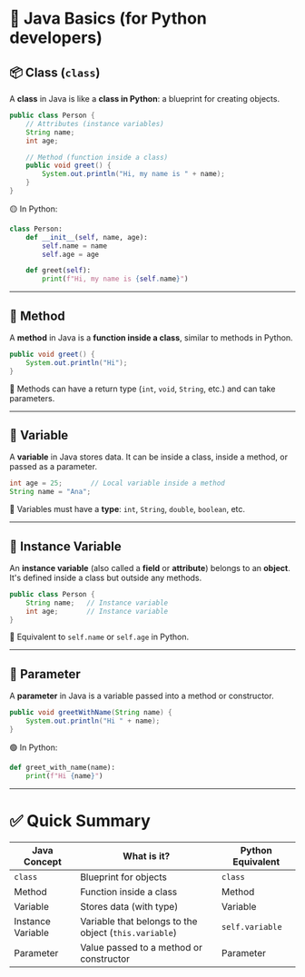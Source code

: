 # 🧠 Java Basics (for Python developers)

## 📦 Class (`class`)

A **class** in Java is like a **class in Python**: a blueprint for creating objects.

```java
public class Person {
    // Attributes (instance variables)
    String name;
    int age;

    // Method (function inside a class)
    public void greet() {
        System.out.println("Hi, my name is " + name);
    }
}
```

🟡 In Python:

```python
class Person:
    def __init__(self, name, age):
        self.name = name
        self.age = age

    def greet(self):
        print(f"Hi, my name is {self.name}")
```

---

## 🔁 Method

A **method** in Java is a **function inside a class**, similar to methods in Python.

```java
public void greet() {
    System.out.println("Hi");
}
```

📌 Methods can have a return type (`int`, `void`, `String`, etc.) and can take parameters.

---

## 🧮 Variable

A **variable** in Java stores data. It can be inside a class, inside a method, or passed as a parameter.

```java
int age = 25;       // Local variable inside a method
String name = "Ana";
```

🔵 Variables must have a **type**: `int`, `String`, `double`, `boolean`, etc.

---

## 🔐 Instance Variable

An **instance variable** (also called a **field** or **attribute**) belongs to an **object**. It's defined inside a class but outside any methods.

```java
public class Person {
    String name;   // Instance variable
    int age;       // Instance variable
}
```

📌 Equivalent to `self.name` or `self.age` in Python.

---

## 🎯 Parameter

A **parameter** in Java is a variable passed into a method or constructor.

```java
public void greetWithName(String name) {
    System.out.println("Hi " + name);
}
```

🟢 In Python:

```python
def greet_with_name(name):
    print(f"Hi {name}")
```

---

# ✅ Quick Summary

| Java Concept             | What is it?                                           | Python Equivalent     |
|--------------------------|--------------------------------------------------------|------------------------|
| `class`                  | Blueprint for objects                                  | `class`               |
| Method                   | Function inside a class                                | Method                |
| Variable                 | Stores data (with type)                                | Variable              |
| Instance Variable        | Variable that belongs to the object (`this.variable`)  | `self.variable`       |
| Parameter                | Value passed to a method or constructor                | Parameter             |
